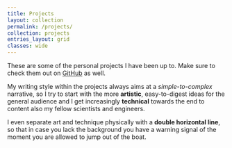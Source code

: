 ```yaml
---
title: Projects
layout: collection
permalink: /projects/
collection: projects
entries_layout: grid
classes: wide
---
```


These are some of the personal projects I have been up to. Make sure to check them out on
[GitHub]({{site.github.owner_url}}) as well.

My writing style within the projects always aims at a _simple-to-complex_ narrative, so I try to start with
the more **artistic**, easy-to-digest ideas for the general audience and I get increasingly **technical**
towards the end to
content also my fellow scientists and engineers.

I even separate art and technique physically with a
**double horizontal line**, so that in case you lack the background you have a warning signal
of the moment you are allowed to jump out of the boat.
